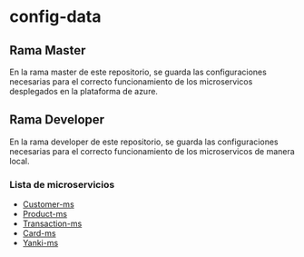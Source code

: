 # config-data

## Rama Master
<p width="300">
   En la rama master de este repositorio, se guarda las configuraciones necesarias para el correcto 
  funcionamiento de los microservicos desplegados en la plataforma de azure.
</p>

## Rama Developer
<p width="300">
   En la rama developer de este repositorio, se guarda las configuraciones necesarias para el correcto 
  funcionamiento de los microservicos de manera local.
</p>

### Lista de microservicios
- <a href="https://github.com/Diego9713/customer-ms" target="blank" style='margin-right:4px'>Customer-ms</a>
- <a href="https://github.com/Diego9713/customer-ms" target="blank" style='margin-right:4px'>Product-ms</a>
- <a href="https://github.com/Diego9713/customer-ms" target="blank" style='margin-right:4px'>Transaction-ms</a>
- <a href="https://github.com/Diego9713/customer-ms" target="blank" style='margin-right:4px'>Card-ms</a>
- <a href="https://github.com/Diego9713/customer-ms" target="blank" style='margin-right:4px'>Yanki-ms</a>
